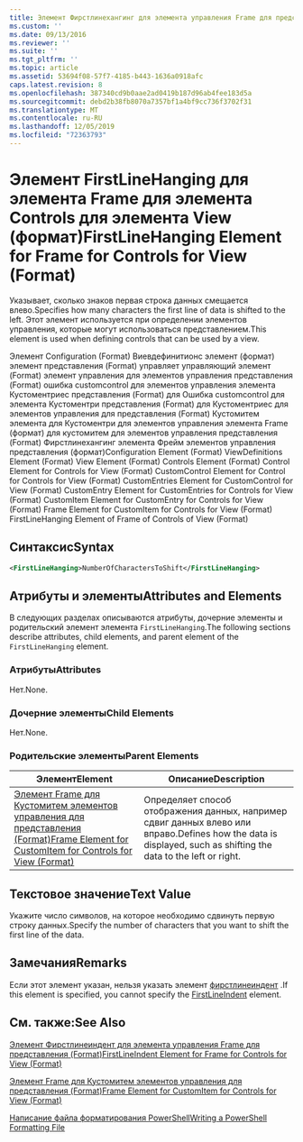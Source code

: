 ```yaml
---
title: Элемент Фирстлинехангинг для элемента управления Frame для представления (формат) | Документация Майкрософт
ms.custom: ''
ms.date: 09/13/2016
ms.reviewer: ''
ms.suite: ''
ms.tgt_pltfrm: ''
ms.topic: article
ms.assetid: 53694f08-57f7-4185-b443-1636a0918afc
caps.latest.revision: 8
ms.openlocfilehash: 387340cd9b0aae2ad0419b187d96ab4fee183d5a
ms.sourcegitcommit: debd2b38fb8070a7357bf1a4bf9cc736f3702f31
ms.translationtype: MT
ms.contentlocale: ru-RU
ms.lasthandoff: 12/05/2019
ms.locfileid: "72363793"
---
```

# <a name="firstlinehanging-element-for-frame-for-controls-for-view-format"></a><span data-ttu-id="1a69a-102">Элемент FirstLineHanging для элемента Frame для элемента Controls для элемента View (формат)</span><span class="sxs-lookup"><span data-stu-id="1a69a-102">FirstLineHanging Element for Frame for Controls for View (Format)</span></span>

<span data-ttu-id="1a69a-103">Указывает, сколько знаков первая строка данных смещается влево.</span><span class="sxs-lookup"><span data-stu-id="1a69a-103">Specifies how many characters the first line of data is shifted to the left.</span></span> <span data-ttu-id="1a69a-104">Этот элемент используется при определении элементов управления, которые могут использоваться представлением.</span><span class="sxs-lookup"><span data-stu-id="1a69a-104">This element is used when defining controls that can be used by a view.</span></span>

<span data-ttu-id="1a69a-105">Элемент Configuration (Format) Виевдефинитионс элемент (формат) элемент представления (Format) управляет управляющий элемент (Format) элемент управления для элементов управления представления (Format) ошибка customcontrol для элементов управления элемента Кустоментриес представления (Format) для Ошибка customcontrol для элемента Кустоментри представления (Format) для Кустоментриес для элементов управления для представления (Format) Кустомитем элемента для Кустоментри для элементов управления элемента Frame (формат) для кустомитем для элементов управления представления (Format) Фирстлинехангинг элемента Фрейм элементов управления представления (формат)</span><span class="sxs-lookup"><span data-stu-id="1a69a-105">Configuration Element (Format) ViewDefinitions Element (Format) View Element (Format) Controls Element (Format) Control Element for Controls for View (Format) CustomControl Element for Control for Controls for View (Format) CustomEntries Element for CustomControl for View (Format) CustomEntry Element for CustomEntries for Controls for View (Format) CustomItem Element for CustomEntry for Controls for View (Format) Frame Element for CustomItem for Controls for View (Format) FirstLineHanging Element of Frame of Controls of View (Format)</span></span>

## <a name="syntax"></a><span data-ttu-id="1a69a-106">Синтаксис</span><span class="sxs-lookup"><span data-stu-id="1a69a-106">Syntax</span></span>

```xml
<FirstLineHanging>NumberOfCharactersToShift</FirstLineHanging>
```

## <a name="attributes-and-elements"></a><span data-ttu-id="1a69a-107">Атрибуты и элементы</span><span class="sxs-lookup"><span data-stu-id="1a69a-107">Attributes and Elements</span></span>

<span data-ttu-id="1a69a-108">В следующих разделах описываются атрибуты, дочерние элементы и родительский элемент элемента `FirstLineHanging`.</span><span class="sxs-lookup"><span data-stu-id="1a69a-108">The following sections describe attributes, child elements, and parent element of the `FirstLineHanging` element.</span></span>

### <a name="attributes"></a><span data-ttu-id="1a69a-109">Атрибуты</span><span class="sxs-lookup"><span data-stu-id="1a69a-109">Attributes</span></span>

<span data-ttu-id="1a69a-110">Нет.</span><span class="sxs-lookup"><span data-stu-id="1a69a-110">None.</span></span>

### <a name="child-elements"></a><span data-ttu-id="1a69a-111">Дочерние элементы</span><span class="sxs-lookup"><span data-stu-id="1a69a-111">Child Elements</span></span>

<span data-ttu-id="1a69a-112">Нет.</span><span class="sxs-lookup"><span data-stu-id="1a69a-112">None.</span></span>

### <a name="parent-elements"></a><span data-ttu-id="1a69a-113">Родительские элементы</span><span class="sxs-lookup"><span data-stu-id="1a69a-113">Parent Elements</span></span>

|<span data-ttu-id="1a69a-114">Элемент</span><span class="sxs-lookup"><span data-stu-id="1a69a-114">Element</span></span>|<span data-ttu-id="1a69a-115">Описание</span><span class="sxs-lookup"><span data-stu-id="1a69a-115">Description</span></span>|
|-------------|-----------------|
|[<span data-ttu-id="1a69a-116">Элемент Frame для Кустомитем элементов управления для представления (Format)</span><span class="sxs-lookup"><span data-stu-id="1a69a-116">Frame Element for CustomItem for Controls for View (Format)</span></span>](./frame-element-for-customitem-for-controls-for-view-format.md)|<span data-ttu-id="1a69a-117">Определяет способ отображения данных, например сдвиг данных влево или вправо.</span><span class="sxs-lookup"><span data-stu-id="1a69a-117">Defines how the data is displayed, such as shifting the data to the left or right.</span></span>|

## <a name="text-value"></a><span data-ttu-id="1a69a-118">Текстовое значение</span><span class="sxs-lookup"><span data-stu-id="1a69a-118">Text Value</span></span>

<span data-ttu-id="1a69a-119">Укажите число символов, на которое необходимо сдвинуть первую строку данных.</span><span class="sxs-lookup"><span data-stu-id="1a69a-119">Specify the number of characters that you want to shift the first line of the data.</span></span>

## <a name="remarks"></a><span data-ttu-id="1a69a-120">Замечания</span><span class="sxs-lookup"><span data-stu-id="1a69a-120">Remarks</span></span>

<span data-ttu-id="1a69a-121">Если этот элемент указан, нельзя указать элемент [фирстлинеиндент](./firstlineindent-element-for-frame-for-controls-for-view-format.md) .</span><span class="sxs-lookup"><span data-stu-id="1a69a-121">If this element is specified, you cannot specify the [FirstLineIndent](./firstlineindent-element-for-frame-for-controls-for-view-format.md) element.</span></span>

## <a name="see-also"></a><span data-ttu-id="1a69a-122">См. также:</span><span class="sxs-lookup"><span data-stu-id="1a69a-122">See Also</span></span>

[<span data-ttu-id="1a69a-123">Элемент Фирстлинеиндент для элемента управления Frame для представления (Format)</span><span class="sxs-lookup"><span data-stu-id="1a69a-123">FirstLineIndent Element for Frame for Controls for View (Format)</span></span>](./firstlineindent-element-for-frame-for-controls-for-view-format.md)

[<span data-ttu-id="1a69a-124">Элемент Frame для Кустомитем элементов управления для представления (Format)</span><span class="sxs-lookup"><span data-stu-id="1a69a-124">Frame Element for CustomItem for Controls for View (Format)</span></span>](./frame-element-for-customitem-for-controls-for-view-format.md)

[<span data-ttu-id="1a69a-125">Написание файла форматирования PowerShell</span><span class="sxs-lookup"><span data-stu-id="1a69a-125">Writing a PowerShell Formatting File</span></span>](./writing-a-powershell-formatting-file.md)

